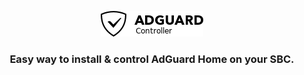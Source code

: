 <p align="center">
<img src="https://raw.githubusercontent.com/Georgiy10427/adguard-controller/main/adguard-controller.png">
</p>

<h3 align="center"> Easy way to install & control AdGuard Home on your SBC. </h3>
